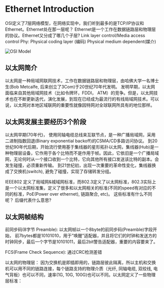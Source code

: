 # Ethernet Introduction

OSI定义了7层网络模型，在网络实现中，我们听到最多的是TCP/IP协议和Ethernet。Ethernet处在那一层呢？ 
Ethernet是一个工作在数据链路层和物理层的协议。Ethernet又分成了哪几个子层?
Link layer control/Media access control
Phy: 
Physical coding layer (编码)
Physical medium dependent(媒介)

![OSI Model](/assets/images/OSI_Model.png)  

 
## 以太网简介
以太网是一种局域网联网技术，工作在数据链路层和物理层，由哈佛大学一名博士生(Bob Metcalfe, 后来创立了3Com)于20世纪70年代发明。 发明早期，以太网面临来自其他局域网技术（比如令牌环，FDDI， ATM）的竞争。但是，以太网技术也在不断更新迭代，演化发展，到现在已经成为最流行的有线局域网技术。可以说，以太网对本地区域联网的重要性就像因特网对全球联网所具有的地位那样。 
 
## 以太网发展主要经历3个阶段
以太网早期(70年代)， 使用同轴电缆总线来互联节点，是一种广播局域网，采用二进制指数回退(Binary exponential backoff)的CSMA/CD多路访问协议。 
到20世纪90年代后期，开始流行使用基于集线器的星形拓扑以太网，集线器(Hub)是一种物理层设备，它作用于各个比特而不是作用于帧。因此，它依旧是一个广播局域网，无论何时从一个接口收到一个比特，它向其他所有接口发送该比特的副本。会发生碰撞，必须重新传输。
到21世纪初，出现一次重要的革命性变化，集线器换成了交换机(switch), 避免了碰撞，实现了存储转发分组。 
 
 
 
IEEE802 定义了局域网&城域网标准，而802.3定义了以太网标准，802.3实际上是一个以太网标准集，定义了很多和以太网相关的标准(不同的speed有对应的不同的标准，PoE(Power over ethernet), 链路聚合, etc)。
这些标准有什么不同呢？ 后缀代表什么意思?
 
 
## 以太网帧结构
前同步码(8字节 Preamble): 以太网帧以一个8byte的前同步码(Preamble)字段开始， 前7bytes都是10101010，用于”唤醒”适配器，并且将它们的时钟和发送方的时钟同步，最后一个字节是10101011，最后2bit警告适配器，重要的内容要来了。 
 
FCS(Frame Check Sequence): 通过CRC检测差错

以太网的物理层：
因为交换机是即插即用的，链路层彼此隔离，所以主机和交换机可以用不同的链路连接，每个链路支持的物理介质（光纤, 同轴电缆, 双绞线, 电气背板）也可以不同，速率(1G, 10G, 100G)也可以不同。以太网定义了一些物理层标准：


	

